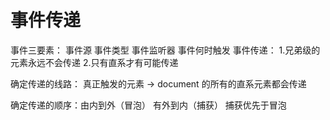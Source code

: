 # 事件传递

事件三要素： 事件源   事件类型   事件监听器
事件何时触发
事件传递： 1.兄弟级的元素永远不会传递  2.只有直系才有可能传递



确定传递的线路：  真正触发的元素 -> document 的所有的直系元素都会传递

确定传递的顺序：由内到外（冒泡）    有外到内（捕获）  捕获优先于冒泡



